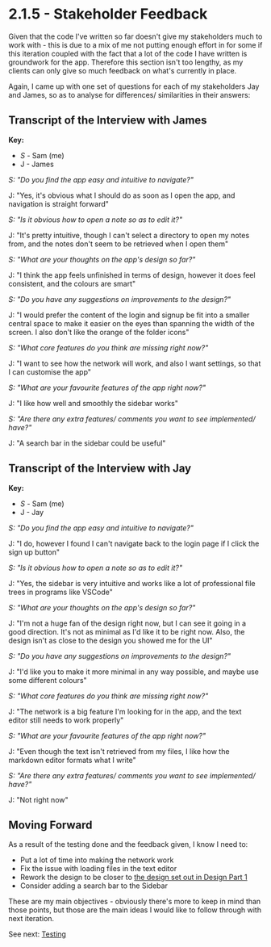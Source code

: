 # 2.1.5 - Stakeholder Feedback

Given that the code I've written so far doesn't give my stakeholders much to work with - this is due to a mix of me not putting enough effort in for some if this iteration coupled with the fact that a lot of the code I have written is groundwork for the app. Therefore this section isn't too lengthy, as my clients can only give so much feedback on what's currently in place.

Again, I came up with one set of questions for each of my stakeholders Jay and James, so as to analyse for differences/ similarities in their answers:

## Transcript of the Interview with James

**Key:**

- _S_ - Sam (me)
- J - James

_S: "Do you find the app easy and intuitive to navigate?"_

J: "Yes, it's obvious what I should do as soon as I open the app, and navigation is straight forward"

_S: "Is it obvious how to open a note so as to edit it?"_

J: "It's pretty intuitive, though I can't select a directory to open my notes from, and the notes don't seem to be retrieved when I open them"

_S: "What are your thoughts on the app's design so far?"_

J: "I think the app feels unfinished in terms of design, however it does feel consistent, and the colours are smart"

_S: "Do you have any suggestions on improvements to the design?"_

J: "I would prefer the content of the login and signup be fit into a smaller central space to make it easier on the eyes than spanning the width of the screen. I also don't like the orange of the folder icons"

_S: "What core features do you think are missing right now?"_

J: "I want to see how the network will work, and also I want settings, so that I can customise the app"

_S: "What are your favourite features of the app right now?"_

J: "I like how well and smoothly the sidebar works"

_S: "Are there any extra features/ comments you want to see implemented/ have?"_

J: "A search bar in the sidebar could be useful"

## Transcript of the Interview with Jay

**Key:**

- _S_ - Sam (me)
- J - Jay

_S: "Do you find the app easy and intuitive to navigate?"_

J: "I do, however I found I can't navigate back to the login page if I click the sign up button"

_S: "Is it obvious how to open a note so as to edit it?"_

J: "Yes, the sidebar is very intuitive and works like a lot of professional file trees in programs like VSCode"

_S: "What are your thoughts on the app's design so far?"_

J: "I'm not a huge fan of the design right now, but I can see it going in a good direction. It's not as minimal as I'd like it to be right now. Also, the design isn't as close to the design you showed me for the UI"

_S: "Do you have any suggestions on improvements to the design?"_

J: "I'd like you to make it more minimal in any way possible, and maybe use some different colours"

_S: "What core features do you think are missing right now?"_

J: "The network is a big feature I'm looking for in the app, and the text editor still needs to work properly"

_S: "What are your favourite features of the app right now?"_

J: "Even though the text isn't retrieved from my files, I like how the markdown editor formats what I write"

_S: "Are there any extra features/ comments you want to see implemented/ have?"_

J: "Not right now"

## Moving Forward

As a result of the testing done and the feedback given, I know I need to:

- Put a lot of time into making the network work
- Fix the issue with loading files in the text editor
- Rework the design to be closer to [the design set out in Design Part 1](../../3%20-%20Design/3.1%20-%20Design%20Part%20I/3.1.3-interface_designs.md)
- Consider adding a search bar to the Sidebar

These are my main objectives - obviously there's more to keep in mind than those points, but those are the main ideas I would like to follow through with next iteration.

See next: [Testing](2.1.4-testing.md)
